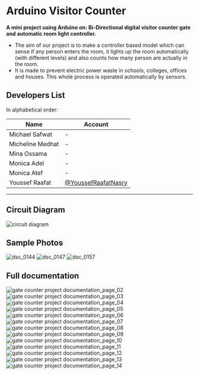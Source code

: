 # Arduino Visitor Counter

**A mini project using Arduino on: Bi-Directional digital visitor counter gate and automatic room light controller.**

- The aim of our project is to make a controller based model which can sense if any person enters the room, it lights up the room automatically (with different levels) and also counts how many person are actually in the room.
- It is made to prevent electric power waste in schools, colleges, offices and houses. This whole process is operated automatically by sensors.

## Developers List

In alphabetical order:

| Name             | Account                                                      |
| ---------------- | ------------------------------------------------------------ |
| Michael Safwat   | -                                                            |
| Micheline Medhat | -                                                            |
| Mina Ossama      | -                                                            |
| Monica Adel      | -                                                            |
| Monica Atef      | -                                                            |
| Youssef Raafat   | [@YoussefRaafatNasry](https://github.com/YoussefRaafatNasry) |

---

## Circuit Diagram

![circuit diagram](https://user-images.githubusercontent.com/41103290/43359454-f2b6648c-92a2-11e8-8cb6-2c40127fbe59.png)

## Sample Photos

![dsc_0144](https://user-images.githubusercontent.com/41103290/43359427-b2577c28-92a2-11e8-96f8-f3005bbccf03.JPG)
![dsc_0147](https://user-images.githubusercontent.com/41103290/43359428-b291a024-92a2-11e8-9690-9c7b7776a5bb.JPG)
![dsc_0157](https://user-images.githubusercontent.com/41103290/43359429-b2cb5eb8-92a2-11e8-85a1-87071c8bbe1b.JPG)

## Full documentation

![gate counter project documentation_page_02](https://user-images.githubusercontent.com/41103290/43359461-113c06f0-92a3-11e8-862c-49e640e4f77f.jpg)
![gate counter project documentation_page_03](https://user-images.githubusercontent.com/41103290/43359462-117550ea-92a3-11e8-904d-0efe519a9d9b.jpg)
![gate counter project documentation_page_04](https://user-images.githubusercontent.com/41103290/43359463-11af2d60-92a3-11e8-8940-7186f1b3a13c.jpg)
![gate counter project documentation_page_05](https://user-images.githubusercontent.com/41103290/43359464-12536fc4-92a3-11e8-95d8-bb2761d22f89.jpg)
![gate counter project documentation_page_06](https://user-images.githubusercontent.com/41103290/43359465-137dc142-92a3-11e8-9bb7-09c7b2bc2463.jpg)
![gate counter project documentation_page_07](https://user-images.githubusercontent.com/41103290/43359467-1679aa96-92a3-11e8-9fa7-3f30741ebc16.jpg)
![gate counter project documentation_page_08](https://user-images.githubusercontent.com/41103290/43359468-1861ec38-92a3-11e8-802c-dc2b54c566b1.jpg)
![gate counter project documentation_page_09](https://user-images.githubusercontent.com/41103290/43359469-18a61958-92a3-11e8-9657-91afc74921ed.jpg)
![gate counter project documentation_page_10](https://user-images.githubusercontent.com/41103290/43359471-1bc91aae-92a3-11e8-893f-a7ce28600b2d.jpg)
![gate counter project documentation_page_11](https://user-images.githubusercontent.com/41103290/43359473-1e6ef8fa-92a3-11e8-96b3-c3c560ec79a6.jpg)
![gate counter project documentation_page_12](https://user-images.githubusercontent.com/41103290/43359474-1f43d4d0-92a3-11e8-9d72-8a1f356be58d.jpg)
![gate counter project documentation_page_13](https://user-images.githubusercontent.com/41103290/43359475-20b263c2-92a3-11e8-9921-f6dccf6424a7.jpg)
![gate counter project documentation_page_14](https://user-images.githubusercontent.com/41103290/43359476-20f35d28-92a3-11e8-9305-7b95c3606ab2.jpg)